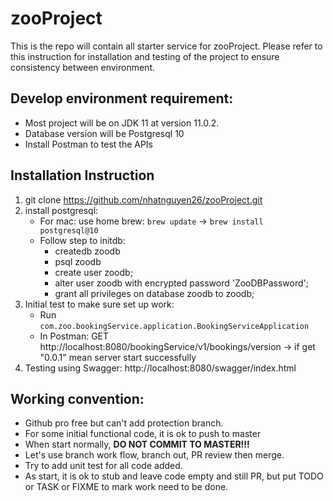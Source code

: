 # zooProject

This is the repo will contain all starter service for zooProject.
Please refer to this instruction for installation and testing of the project to ensure consistency between environment.

## Develop environment requirement:

- Most project will be on JDK 11 at version 11.0.2.
- Database version will be Postgresql 10
- Install Postman to test the APIs

## Installation Instruction

1. git clone https://github.com/nhatnguyen26/zooProject.git
2. install postgresql:
    - For mac: use home brew: `brew update` -> `brew install postgresql@10`
    - Follow step to initdb:
        - createdb zoodb
        - psql zoodb
        - create user zoodb;
        - alter user zoodb with encrypted password 'ZooDBPassword';
        - grant all privileges on database zoodb to zoodb;
3. Initial test to make sure set up work: 
    - Run `com.zoo.bookingService.application.BookingServiceApplication`
    - In Postman: GET http://localhost:8080/bookingService/v1/bookings/version -> if get "0.0.1" mean server start successfully
4. Testing using Swagger: http://localhost:8080/swagger/index.html

## Working convention:

- Github pro free but can't add protection branch.
- For some initial functional code, it is ok to push to master
- When start normally, **DO NOT COMMIT TO MASTER!!!**
- Let's use branch work flow, branch out, PR review then merge.
- Try to add unit test for all code added.
- As start, it is ok to stub and leave code empty and still PR, but put TODO or TASK or FIXME to mark work need to be done.
